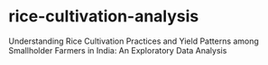 # rice-cultivation-analysis
Understanding Rice Cultivation Practices and Yield Patterns among Smallholder Farmers in India: An Exploratory Data Analysis
